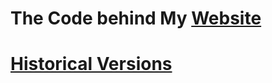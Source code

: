 # The Code behind My [Website](https://notamojangdev.pages.dev)

# [Historical Versions](https://notamojangdev.pages.dev/SiteVersions)
